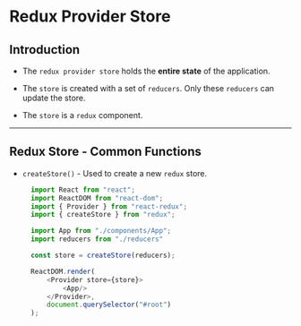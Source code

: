 # Redux Provider Store

## Introduction

* The `redux provider store` holds the __entire state__ of the application.

* The `store` is created with a set of `reducers`. Only these `reducers` can update the store.

* The `store` is a `redux` component.

---

## Redux Store - Common Functions

* `createStore()` - Used to create a new `redux` store. 
  ```javascript
    import React from "react";
    import ReactDOM from "react-dom";
    import { Provider } from "react-redux";
    import { createStore } from "redux";

    import App from "./components/App";
    import reducers from "./reducers"

    const store = createStore(reducers);

    ReactDOM.render(
        <Provider store={store}>
            <App/>
        </Provider>,
        document.querySelector("#root")
    );
  ```

